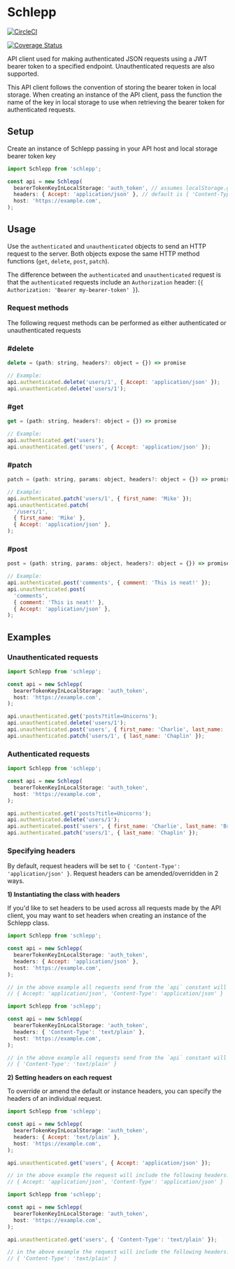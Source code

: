 # Schlepp

[![CircleCI](https://circleci.com/gh/TheGnarCo/schlepp/tree/master.svg?style=svg)](https://circleci.com/gh/TheGnarCo/schlepp/tree/master)

[![Coverage Status](https://coveralls.io/repos/github/TheGnarCo/schlepp/badge.svg?branch=master)](https://coveralls.io/github/TheGnarCo/schlepp?branch=master)

API client used for making authenticated JSON requests using a JWT bearer token to a
specified endpoint. Unauthenticated requests are also supported.

This API client follows the convention of storing the bearer token in local
storage. When creating an instance of the API client, pass the function the name
of the key in local storage to use when retrieving the bearer token for
authenticated requests.

## Setup

Create an instance of Schlepp passing in your API host and local storage bearer token key

```js
import Schlepp from 'schlepp';

const api = new Schlepp(
  bearerTokenKeyInLocalStorage: 'auth_token', // assumes localStorage.getItem('auth_token') will return the bearer token
  headers: { Accept: 'application/json' }, // default is { 'Content-Type': 'application/json' }
  host: 'https://example.com',
);
```

## Usage

Use the `authenticated` and `unauthenticated` objects to send an HTTP request to
the server. Both objects expose the same HTTP method functions (`get`, `delete`,
`post`, `patch`).

The difference between the `authenticated` and `unauthenticated` request is that the `authenticated` requests include an `Authorization` header: (`{ Authorization: 'Bearer my-bearer-token' }`).


### Request methods

The following request methods can be performed as either authenticated or
unauthenticated requests

### #delete

```js
delete = (path: string, headers?: object = {}) => promise

// Example:
api.authenticated.delete('users/1', { Accept: 'application/json' });
api.unauthenticated.delete('users/1');
```

### #get

```js
get = (path: string, headers?: object = {}) => promise

// Example:
api.authenticated.get('users');
api.unauthenticated.get('users', { Accept: 'application/json' });
```

### #patch

```js
patch = (path: string, params: object, headers?: object = {}) => promise

// Example:
api.authenticated.patch('users/1', { first_name: 'Mike' });
api.unauthenticated.patch(
  '/users/1',
  { first_name: 'Mike' },
  { Accept: 'application/json' },
);
```

### #post

```js
post = (path: string, params: object, headers?: object = {}) => promise

// Example:
api.authenticated.post('comments', { comment: 'This is neat!' });
api.unauthenticated.post(
  'comments',
  { comment: 'This is neat!' },
  { Accept: 'application/json' },
);
```

## Examples

### Unauthenticated requests

```js
import Schlepp from 'schlepp';

const api = new Schlepp(
  bearerTokenKeyInLocalStorage: 'auth_token',
  host: 'https://example.com',
);

api.unauthenticated.get('posts?title=Unicorns');
api.unauthenticated.delete('users/1');
api.unauthenticated.post('users', { first_name: 'Charlie', last_name: 'Brown' });
api.unauthenticated.patch('users/1', { last_name: 'Chaplin' });
```

### Authenticated requests

```js
import Schlepp from 'schlepp';

const api = new Schlepp(
  bearerTokenKeyInLocalStorage: 'auth_token',
  host: 'https://example.com',
);

api.authenticated.get('posts?title=Unicorns');
api.authenticated.delete('users/1');
api.authenticated.post('users', { first_name: 'Charlie', last_name: 'Brown' });
api.authenticated.patch('users/1', { last_name: 'Chaplin' });
```

### Specifying headers

By default, request headers will be set to `{ 'Content-Type': 'application/json'
}`. Request headers can be amended/overridden in 2 ways.

**1) Instantiating the class with headers**

If you'd like to set headers to be used across all requests made by the API
client, you may want to set headers when creating an instance of the Schlepp
class.

```js
import Schlepp from 'schlepp';

const api = new Schlepp(
  bearerTokenKeyInLocalStorage: 'auth_token',
  headers: { Accept: 'application/json' },
  host: 'https://example.com',
);

// in the above example all requests send from the `api` constant will include the following headers:
// { Accept: 'application/json', 'Content-Type': 'application/json' }

import Schlepp from 'schlepp';

const api = new Schlepp(
  bearerTokenKeyInLocalStorage: 'auth_token',
  headers: { 'Content-Type': 'text/plain' },
  host: 'https://example.com',
);

// in the above example all requests send from the `api` constant will include the following headers:
// { 'Content-Type': 'text/plain' }
```

**2) Setting headers on each request**

To override or amend the default or instance headers, you can specify the
headers of an individual request.

```js
import Schlepp from 'schlepp';

const api = new Schlepp(
  bearerTokenKeyInLocalStorage: 'auth_token',
  headers: { Accept: 'text/plain' },
  host: 'https://example.com',
);

api.unauthenticated.get('users', { Accept: 'application/json' });

// in the above example the request will include the following headers:
// { Accept: 'application/json', 'Content-Type': 'application/json' }

import Schlepp from 'schlepp';

const api = new Schlepp(
  bearerTokenKeyInLocalStorage: 'auth_token',
  host: 'https://example.com',
);

api.unauthenticated.get('users', { 'Content-Type': 'text/plain' });

// in the above example the request will include the following headers:
// { 'Content-Type': 'text/plain' }
```
